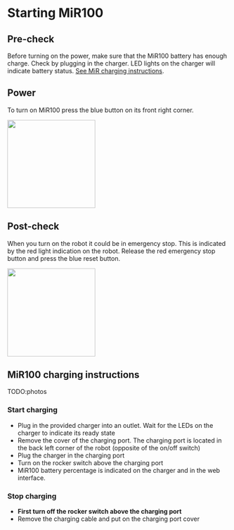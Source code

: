 # Starting MiR100

## Pre-check
Before turning on the power, make sure that the MiR100 battery has enough charge. Check by plugging in the charger. LED lights on the charger will indicate battery status. [See MiR charging instructions](#mir100-charging-instructions).

## Power
To turn on MiR100 press the blue button on its front right corner.

<img src="../img/on_off_button.jpg" style="height:200px" > 

## Post-check
When you turn on the robot it could be in emergency stop. This is indicated by the red light indication on the robot. Release the red emergency stop button and press the blue reset button.

<img src="../img/e_stop.jpg" style="height:200px" > 

## MiR100 charging instructions
TODO:photos
### Start charging
- Plug in the provided charger into an outlet. Wait for the LEDs on the charger to indicate its ready state
- Remove the cover of the charging port. The charging port is located in the back left corner of the robot (opposite of the on/off switch)
- Plug the charger in the charging port
- Turn on the rocker switch above the charging port
- MiR100 battery percentage is indicated on the charger and in the web interface.  

### Stop charging
- **First turn off the rocker switch above the charging port**
- Remove the charging cable and put on the charging port cover